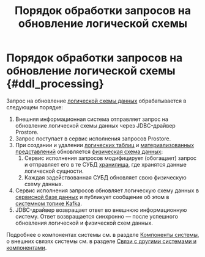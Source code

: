 ﻿---
layout: default
title: Порядок обработки запросов на обновление логической схемы
nav_order: 1
parent: Связи с другими системами и компонентами
grand_parent: Обзор понятий, компонентов и связей
has_children: false
has_toc: false
---

# Порядок обработки запросов на обновление логической схемы {#ddl_processing}

Запрос на обновление [логической схемы данных](../../main_concepts/logical_schema/logical_schema.md)
обрабатывается в следующем порядке:
1. Внешняя информационная система отправляет запрос на обновление логической схемы данных через 
   JDBC-драйвер Prostore.
2. Запрос поступает в сервис исполнения запросов Prostore.
3. При создании и удалении [логических таблиц](../../main_concepts/logical_table/logical_table.md) и
   [материализованных представлений](../../main_concepts/materialized_view/materialized_view.md) обновляется
   [физическая схема данных](../../main_concepts/physical_schema/physical_schema.md):
   1. Сервис исполнения запросов модифицирует (обогащает) запрос и отправляет его в те СУБД
      [хранилища](../../main_concepts/data_storage/data_storage.md), где хранятся данные логической сущности.
   2. Каждая задействованная СУБД обновляет свою физическую схему данных.
4. Сервис исполнения запросов обновляет логическую схему данных в 
   [сервисной базе данных](../../main_concepts/service_db/service_db.md) и публикует сообщение об этом в 
   [системном топике Kafka](../../../reference/system_topic_format/system_topic_format.md).
5. JDBC-драйвер возвращает ответ во внешнюю информационную систему. Ответ возвращается синхронно — после успешного 
   обновления логической и физической схем данных.
    
Подробнее о компонентах системы см. в разделе [Компоненты системы](../../components/components.md), 
о внешних связях системы см. в разделе [Связи с другими системами и компонентами](../interactions.md).